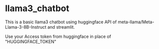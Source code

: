 # llama3_chatbot
This is a basic llama3 chatbot using huggingface API of meta-llama/Meta-Llama-3-8B-Instruct and streamlit.



Use your Access token from huggingface in place of "HUGGINGFACE_TOKEN"
